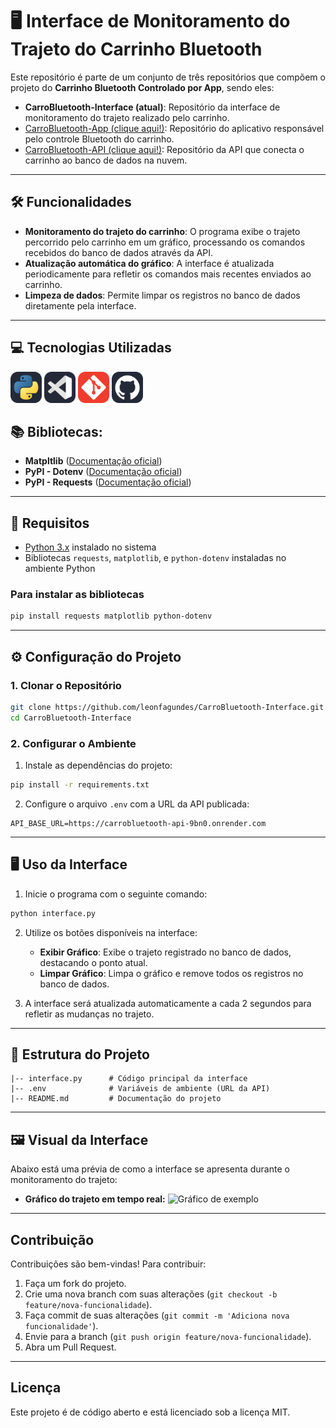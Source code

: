 
# 🖥️ Interface de Monitoramento do Trajeto do Carrinho Bluetooth

Este repositório é parte de um conjunto de três repositórios que compõem o projeto do **Carrinho Bluetooth Controlado por App**, sendo eles:

- **CarroBluetooth-Interface (atual)**: Repositório da interface de monitoramento do trajeto realizado pelo carrinho.
- [CarroBluetooth-App (clique aqui!)](https://github.com/leonfagundes/CarroBluetooth-App): Repositório do aplicativo responsável pelo controle Bluetooth do carrinho.
- [CarroBluetooth-API (clique aqui!)](https://github.com/leonfagundes/CarroBluetooth-API): Repositório da API que conecta o carrinho ao banco de dados na nuvem.

---

## 🛠 Funcionalidades

- **Monitoramento do trajeto do carrinho**: O programa exibe o trajeto percorrido pelo carrinho em um gráfico, processando os comandos recebidos do banco de dados através da API.
- **Atualização automática do gráfico**: A interface é atualizada periodicamente para refletir os comandos mais recentes enviados ao carrinho.
- **Limpeza de dados**: Permite limpar os registros no banco de dados diretamente pela interface.

---

## 💻 Tecnologias Utilizadas

<p>
   <img src="https://github.com/tandpfun/skill-icons/blob/main/icons/Python-Dark.svg" alt="Python" width="50"/>
   <img src="https://github.com/tandpfun/skill-icons/blob/main/icons/VSCode-Dark.svg" alt="VSCode" width="50"/>
   <img src="https://github.com/tandpfun/skill-icons/blob/main/icons/Git.svg" alt="Git" width="50"/>
   <img src="https://github.com/tandpfun/skill-icons/blob/main/icons/Github-Dark.svg" alt="Github" width="50"/>
</p>

## 📚 Bibliotecas:

- **Matpltlib** ([Documentação oficial](https://matplotlib.org))
- **PyPI - Dotenv** ([Documentação oficial](https://pypi.org/project/python-dotenv/))
- **PyPI - Requests** ([Documentação oficial](https://pypi.org/project/requests/))

---

## 🧩 Requisitos

- [Python 3.x](https://www.python.org/) instalado no sistema
- Bibliotecas `requests`, `matplotlib`, e `python-dotenv` instaladas no ambiente Python

### Para instalar as bibliotecas

```bash
pip install requests matplotlib python-dotenv
```

---

## ⚙ Configuração do Projeto

### 1. Clonar o Repositório

```bash
git clone https://github.com/leonfagundes/CarroBluetooth-Interface.git
cd CarroBluetooth-Interface
```

### 2. Configurar o Ambiente

1. Instale as dependências do projeto:

```bash
pip install -r requirements.txt
```

2. Configure o arquivo `.env` com a URL da API publicada:

```plaintext
API_BASE_URL=https://carrobluetooth-api-9bn0.onrender.com
```

---

## 🖥️ Uso da Interface

1. Inicie o programa com o seguinte comando:

```bash
python interface.py
```

2. Utilize os botões disponíveis na interface:
   - **Exibir Gráfico**: Exibe o trajeto registrado no banco de dados, destacando o ponto atual.
   - **Limpar Gráfico**: Limpa o gráfico e remove todos os registros no banco de dados.

3. A interface será atualizada automaticamente a cada 2 segundos para refletir as mudanças no trajeto.

---

## 🧩 Estrutura do Projeto

```plaintext
|-- interface.py      # Código principal da interface
|-- .env              # Variáveis de ambiente (URL da API)
|-- README.md         # Documentação do projeto
```

---

## 🖼️ Visual da Interface

Abaixo está uma prévia de como a interface se apresenta durante o monitoramento do trajeto:

- **Gráfico do trajeto em tempo real:**
  ![Gráfico de exemplo](https://via.placeholder.com/800x400?text=Gráfico+de+Trajeto+do+Carrinho)

---

## Contribuição

Contribuições são bem-vindas! Para contribuir:

1. Faça um fork do projeto.
2. Crie uma nova branch com suas alterações (`git checkout -b feature/nova-funcionalidade`).
3. Faça commit de suas alterações (`git commit -m 'Adiciona nova funcionalidade'`).
4. Envie para a branch (`git push origin feature/nova-funcionalidade`).
5. Abra um Pull Request.

---

## Licença

Este projeto é de código aberto e está licenciado sob a licença MIT.
